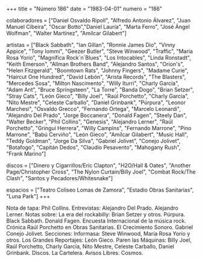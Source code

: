 +++
title = "Número 186"
date = "1983-04-01"
numero = "186"

colaboradores = ["Daniel Osvaldo Ripoll", "Alfredo Antonio Álvarez", "Juan Manuel Cibeira", "Oscar Botto","Daniel Lauría", "Marta Ferro", "José Ángel Wolfman", "Walter Martínez", "Amílcar Gilabert"]

artistas = ["Black Sabbath", "Ian Gillan", "Ronnie James Dio", "Vinny Appice", "Tony Iommi", "Geezer Butler", "Steve Winwood", "Traffic", "María Rosa Yorio", "Magnífica Rock´n´Blues", "Los Intocables", "Linda Ronstadt", "Keith Emerson", "Allman Brothers Band", "Alejandro Santos", "Orion's", "Helen Fitzgerald", "Boomtown Rats", "Johnny Fingers", "Madame Curie", "Haircut One Hundred", "David Lebón", "Arista Records", "The Blasters", "Mercedes Sosa", "Milton Nascimento", "Willy Iturri", "Charly García", "Adam Ant", "Bruce Springsteen", "La Torre", "Banda Dogo", "Brian Setzer", "Stray Cats", "León Gieco", "Billy Joel", "Raúl Porchetto", "Charly García", "Nito Mestre", "Celeste Carballo", "Daniel Grinbank", "Púrpura", "Leonor Marchesi", "Osvaldo Grecco", "Fernando Ortega", "Marcelo Leonardi", "Alejandro Del Prado", "Jorge Boccanera", "Donald Fagen", "Steely Dan", "Walter Becker", "Phil Collins", "Genesis", "Alejandro Lerner", "Raúl Porchetto", "Gringui Herrera", "Willy Campins", "Fernando Marrone", "Pino Marrone", "Babú Cerviño", "León Gieco", "Amílcar Gilabert", "Music Hall", "Teddy Goldman", "Jorge Da Silva", "Gabriel Jolivet", "Conejo Jolivet", "Botafogo", "Capitán Dedos",  "Claudio Pesavento", "Mahogany Rush", "Frank Marino"]

discos = ["Dinero y Cigarrillos/Eric Clapton", "H2O/Hall & Oates", "Another Page/Christopher Cross", "The Nylon Curtain/Billy Joel", "Combat Rock/The Clash", "Santos y Pecadores/Whitesnake"] 

espacios = ["Teatro Coliseo Lomas de Zamora", "Estadio Obras Sanitarias", "Luna Park"]
+++

Nota de tapa: 
Phil Collins. 
Entrevistas:
Alejandro Del Prado. Alejandro Lerner.
Notas sobre: 
La era del rockabilly: Brian Setzer y otros. 
Púrpura. 
Black Sabbath.
Donald Fagen. 
Encuesta Internacional de la música rock.
Crónica Raúl Porchetto en Obras Sanitarias. 
El Crecimiento Sonoro. 
Gabriel Conejo Jolivet. 
Secciones:
Informasa: Steve Winwood, María Rosa Yorio y otros.
Los Grandes Reportajes: León Gieco. 
Paren las Máquinas: Billy Joel, Raúl Porchetto, Charly García, Nito Mestre, Celeste Carballo, Daniel Grinbank.
Discos. La Cartelera. Avisos Libres. Cosmos.
